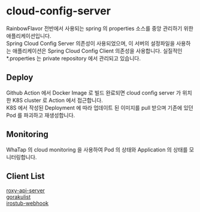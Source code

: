# cloud-config-server
RainbowFlavor 전반에서 사용되는 spring 의 properties 소스를 중앙 관리하기 위한 애플리케이션입니다.  
Spring Cloud Config Server 의존성이 사용되었으며, 이 서버의 설정파일을 사용하는 애플리케이션은 Spring Cloud Config Client 의존성을 사용합니다. 실질적인 *.properties 는 private repository 에서 관리되고 있습니다.  

## Deploy
Github Action 에서 Docker Image 로 빌드 완료되면 cloud config server 가 위치한 K8S cluster 로 Action 에서 접근합니다.  
K8S 에서 작성된 Deployment 에 따라 업데이트 된 이미지를 pull 받으며 기존에 있던 Pod 를 파괴하고 재생성합니다.  

## Monitoring
WhaTap 의 cloud monitoring 을 사용하여 Pod 의 상태와 Application 의 상태를 모니터링합니다.  

## Client List
[roxy-api-server](https://github.com/rainbow-flavor/roxy-api-server)  
[gorakulist](https://github.com/rainbow-flavor/GorakuList)  
[irostub-webhook](https://github.com/rainbow-flavor/irostub-webhook)  
